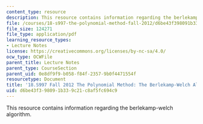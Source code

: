 ```yaml
---
content_type: resource
description: This resource contains information regarding the berlekamp-welch algorithm.
file: /courses/18-s997-the-polynomial-method-fall-2012/d6be43f398091b339c21c8af5fc694c9_MIT18_S997F12_lec2.pdf
file_size: 124271
file_type: application/pdf
learning_resource_types:
- Lecture Notes
license: https://creativecommons.org/licenses/by-nc-sa/4.0/
ocw_type: OCWFile
parent_title: Lecture Notes
parent_type: CourseSection
parent_uid: 0e8df9f9-b058-f84f-2357-9b0f4471554f
resourcetype: Document
title: '18.S997 Fall 2012 The Polynomial Method: The Berlekamp-Welch Algorithm'
uid: d6be43f3-9809-1b33-9c21-c8af5fc694c9
---
```

This resource contains information regarding the berlekamp-welch algorithm.